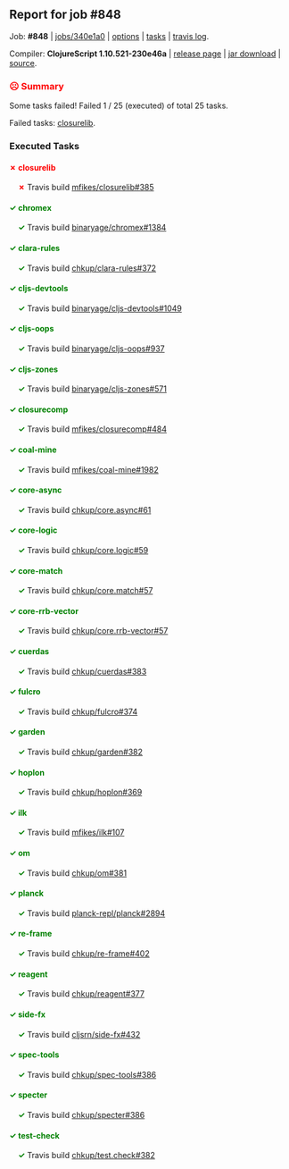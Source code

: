 ## Report for job #848

Job: **#848** | [jobs/340e1a0](https://github.com/cljs-oss/canary/commit/340e1a0b8c6262a1b43a161d31c5872f194ec9c3) | [options](options.edn) | [tasks](tasks.edn) | [travis log](https://travis-ci.org/cljs-oss/canary/builds/508778605).

Compiler: **ClojureScript 1.10.521-230e46a** | [release page](https://github.com/cljs-oss/canary/releases/tag/r1.10.521-230e46a) | [jar download](https://github.com/cljs-oss/canary/releases/download/r1.10.521-230e46a/clojurescript-1.10.521-230e46a.jar) | [source](https://github.com/clojure/clojurescript/commit/230e46aee2c9b76e426e85865ab8930c4c26e14f).

### <b style='color:red'>☹ Summary</b>

Some tasks failed! Failed 1 / 25 (executed) of total 25 tasks.

Failed tasks: [closurelib](#-closurelib).

### Executed Tasks

#### <b style='color:red'>&#x2717; closurelib</b>
&nbsp;&nbsp;&nbsp;&nbsp;<b style='color:red'>&#x2717;</b> Travis build [mfikes/closurelib#385](https://travis-ci.org/mfikes/closurelib/builds/508779950)<br>

#### <b style='color:green'>&#x2713; chromex</b>
&nbsp;&nbsp;&nbsp;&nbsp;<b style='color:green'>&#x2713;</b> Travis build [binaryage/chromex#1384](https://travis-ci.org/binaryage/chromex/builds/508779888)<br>

#### <b style='color:green'>&#x2713; clara-rules</b>
&nbsp;&nbsp;&nbsp;&nbsp;<b style='color:green'>&#x2713;</b> Travis build [chkup/clara-rules#372](https://travis-ci.org/chkup/clara-rules/builds/508779918)<br>

#### <b style='color:green'>&#x2713; cljs-devtools</b>
&nbsp;&nbsp;&nbsp;&nbsp;<b style='color:green'>&#x2713;</b> Travis build [binaryage/cljs-devtools#1049](https://travis-ci.org/binaryage/cljs-devtools/builds/508779905)<br>

#### <b style='color:green'>&#x2713; cljs-oops</b>
&nbsp;&nbsp;&nbsp;&nbsp;<b style='color:green'>&#x2713;</b> Travis build [binaryage/cljs-oops#937](https://travis-ci.org/binaryage/cljs-oops/builds/508779930)<br>

#### <b style='color:green'>&#x2713; cljs-zones</b>
&nbsp;&nbsp;&nbsp;&nbsp;<b style='color:green'>&#x2713;</b> Travis build [binaryage/cljs-zones#571](https://travis-ci.org/binaryage/cljs-zones/builds/508779935)<br>

#### <b style='color:green'>&#x2713; closurecomp</b>
&nbsp;&nbsp;&nbsp;&nbsp;<b style='color:green'>&#x2713;</b> Travis build [mfikes/closurecomp#484](https://travis-ci.org/mfikes/closurecomp/builds/508779948)<br>

#### <b style='color:green'>&#x2713; coal-mine</b>
&nbsp;&nbsp;&nbsp;&nbsp;<b style='color:green'>&#x2713;</b> Travis build [mfikes/coal-mine#1982](https://travis-ci.org/mfikes/coal-mine/builds/508779972)<br>

#### <b style='color:green'>&#x2713; core-async</b>
&nbsp;&nbsp;&nbsp;&nbsp;<b style='color:green'>&#x2713;</b> Travis build [chkup/core.async#61](https://travis-ci.org/chkup/core.async/builds/508779980)<br>

#### <b style='color:green'>&#x2713; core-logic</b>
&nbsp;&nbsp;&nbsp;&nbsp;<b style='color:green'>&#x2713;</b> Travis build [chkup/core.logic#59](https://travis-ci.org/chkup/core.logic/builds/508779986)<br>

#### <b style='color:green'>&#x2713; core-match</b>
&nbsp;&nbsp;&nbsp;&nbsp;<b style='color:green'>&#x2713;</b> Travis build [chkup/core.match#57](https://travis-ci.org/chkup/core.match/builds/508779993)<br>

#### <b style='color:green'>&#x2713; core-rrb-vector</b>
&nbsp;&nbsp;&nbsp;&nbsp;<b style='color:green'>&#x2713;</b> Travis build [chkup/core.rrb-vector#57](https://travis-ci.org/chkup/core.rrb-vector/builds/508779999)<br>

#### <b style='color:green'>&#x2713; cuerdas</b>
&nbsp;&nbsp;&nbsp;&nbsp;<b style='color:green'>&#x2713;</b> Travis build [chkup/cuerdas#383](https://travis-ci.org/chkup/cuerdas/builds/508780003)<br>

#### <b style='color:green'>&#x2713; fulcro</b>
&nbsp;&nbsp;&nbsp;&nbsp;<b style='color:green'>&#x2713;</b> Travis build [chkup/fulcro#374](https://travis-ci.org/chkup/fulcro/builds/508780090)<br>

#### <b style='color:green'>&#x2713; garden</b>
&nbsp;&nbsp;&nbsp;&nbsp;<b style='color:green'>&#x2713;</b> Travis build [chkup/garden#382](https://travis-ci.org/chkup/garden/builds/508780187)<br>

#### <b style='color:green'>&#x2713; hoplon</b>
&nbsp;&nbsp;&nbsp;&nbsp;<b style='color:green'>&#x2713;</b> Travis build [chkup/hoplon#369](https://travis-ci.org/chkup/hoplon/builds/508780028)<br>

#### <b style='color:green'>&#x2713; ilk</b>
&nbsp;&nbsp;&nbsp;&nbsp;<b style='color:green'>&#x2713;</b> Travis build [mfikes/ilk#107](https://travis-ci.org/mfikes/ilk/builds/508780117)<br>

#### <b style='color:green'>&#x2713; om</b>
&nbsp;&nbsp;&nbsp;&nbsp;<b style='color:green'>&#x2713;</b> Travis build [chkup/om#381](https://travis-ci.org/chkup/om/builds/508780047)<br>

#### <b style='color:green'>&#x2713; planck</b>
&nbsp;&nbsp;&nbsp;&nbsp;<b style='color:green'>&#x2713;</b> Travis build [planck-repl/planck#2894](https://travis-ci.org/planck-repl/planck/builds/508780189)<br>

#### <b style='color:green'>&#x2713; re-frame</b>
&nbsp;&nbsp;&nbsp;&nbsp;<b style='color:green'>&#x2713;</b> Travis build [chkup/re-frame#402](https://travis-ci.org/chkup/re-frame/builds/508780060)<br>

#### <b style='color:green'>&#x2713; reagent</b>
&nbsp;&nbsp;&nbsp;&nbsp;<b style='color:green'>&#x2713;</b> Travis build [chkup/reagent#377](https://travis-ci.org/chkup/reagent/builds/508780083)<br>

#### <b style='color:green'>&#x2713; side-fx</b>
&nbsp;&nbsp;&nbsp;&nbsp;<b style='color:green'>&#x2713;</b> Travis build [cljsrn/side-fx#432](https://travis-ci.org/cljsrn/side-fx/builds/508780051)<br>

#### <b style='color:green'>&#x2713; spec-tools</b>
&nbsp;&nbsp;&nbsp;&nbsp;<b style='color:green'>&#x2713;</b> Travis build [chkup/spec-tools#386](https://travis-ci.org/chkup/spec-tools/builds/508780144)<br>

#### <b style='color:green'>&#x2713; specter</b>
&nbsp;&nbsp;&nbsp;&nbsp;<b style='color:green'>&#x2713;</b> Travis build [chkup/specter#386](https://travis-ci.org/chkup/specter/builds/508780215)<br>

#### <b style='color:green'>&#x2713; test-check</b>
&nbsp;&nbsp;&nbsp;&nbsp;<b style='color:green'>&#x2713;</b> Travis build [chkup/test.check#382](https://travis-ci.org/chkup/test.check/builds/508780246)<br>